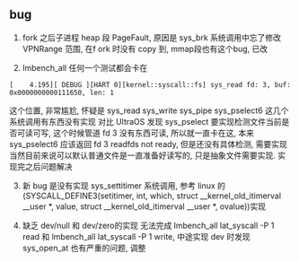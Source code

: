 ## bug
1. fork 之后子进程 heap 段 PageFault, 原因是 sys_brk 系统调用中忘了修改 VPNRange 范围, 在f ork 时没有 copy 到, mmap段也有这个bug, 已改

2. lmbench_all 任何一个测试都会卡在

```
[    4.195][ DEBUG ][HART 0][kernel::syscall::fs] sys_read fd: 3, buf: 0x0000000000111650, len: 1
```

这个位置, 非常尴尬, 怀疑是 sys_read sys_write sys_pipe sys_pselect6 这几个系统调用有东西没有实现
对比 UltraOS 发现 sys_pselect 要实现检测文件当前是否可读可写, 这个时候管道 fd 3 没有东西可读, 所以就一直卡在这, 本来sys_pselect6 应该返回 fd 3 readfds not ready, 但是还没有具体检测, 需要实现 当然目前来说可以默认普通文件是一直准备好读写的, 只是抽象文件需要实现. 实现完之后问题解决

3. 新 bug 是没有实现 sys_settitimer 系统调用, 参考 linux 的(SYSCALL_DEFINE3(setitimer, int, which, struct __kernel_old_itimerval __user *, value, struct __kernel_old_itimerval __user *, ovalue))实现

4. 缺乏 dev/null 和 dev/zero的实现 无法完成 lmbench_all lat_syscall -P 1 read 和 lmbench_all lat_syscall -P 1 write, 中途实现 dev 时发现 sys_open_at 也有严重的问题, 调整


